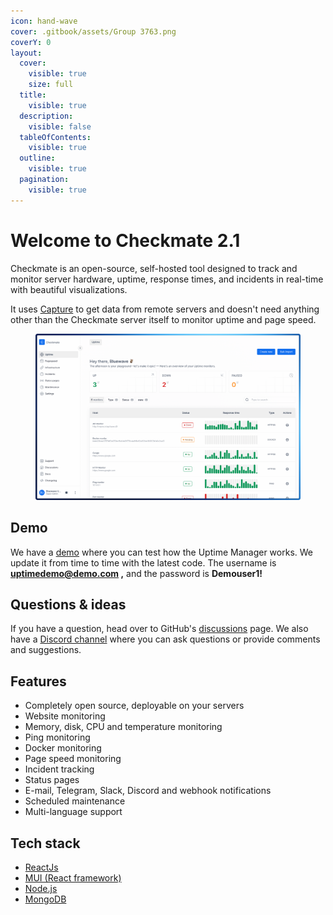 ```yaml
---
icon: hand-wave
cover: .gitbook/assets/Group 3763.png
coverY: 0
layout:
  cover:
    visible: true
    size: full
  title:
    visible: true
  description:
    visible: false
  tableOfContents:
    visible: true
  outline:
    visible: true
  pagination:
    visible: true
---
```


# Welcome to Checkmate 2.1

Checkmate is an open-source, self-hosted tool designed to track and monitor server hardware, uptime, response times, and incidents in real-time with beautiful visualizations.

It uses [Capture](https://github.com/bluewave-labs/capture) to get data from remote servers and doesn't need anything other than the Checkmate server itself to monitor uptime and page speed.

<figure><img src=".gitbook/assets/image (4).png" alt=""><figcaption></figcaption></figure>

## Demo

We have a [demo](https://checkmate-demo.bluewavelabs.ca) where you can test how the Uptime Manager works. We update it from time to time with the latest code. The username is **uptimedemo@demo.com ,** and the password is **Demouser1!**

## Questions & ideas

If you have a question, head over to GitHub's [discussions](https://github.com/bluewave-labs/bluewave-uptime/discussions) page. We also have a [Discord channel](https://discord.com/invite/NAb6H3UTjK) where you can ask questions or provide comments and suggestions.

## Features

* Completely open source, deployable on your servers
* Website monitoring
* Memory, disk, CPU and temperature monitoring
* Ping monitoring
* Docker monitoring
* Page speed monitoring
* Incident tracking
* Status pages
* E-mail, Telegram, Slack, Discord and webhook notifications
* Scheduled maintenance
* Multi-language support

## Tech stack

* [ReactJs](https://react.dev/)
* [MUI (React framework)](https://mui.com/)
* [Node.js](https://nodejs.org/en)
* [MongoDB](https://mongodb.com)
